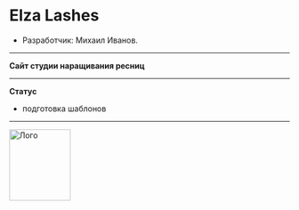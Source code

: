 # Elza Lashes


* Разработчик: Михаил Иванов.

---

**Сайт студии наращивания ресниц**




---

**Статус**

- подготовка шаблонов

---

<a href="https://mikeivanov.ru/">
<img align="left" width="110" height="128" alt="Лого" src="https://mikeiv.github.io/portfolio/img/my-logo.svg">
</a>